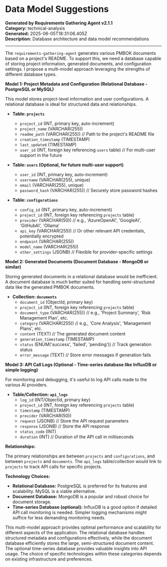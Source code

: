 # Data Model Suggestions

**Generated by Requirements Gathering Agent v2.1.1**  
**Category:** technical-analysis  
**Generated:** 2025-06-05T18:31:06.405Z  
**Description:** Database architecture and data model recommendations

---

The `requirements-gathering-agent` generates various PMBOK documents based on a project's README.  To support this, we need a database capable of storing project information, generated documents, and configuration settings.  I propose a multi-model approach leveraging the strengths of different database types.

**Model 1: Project Metadata and Configuration (Relational Database - PostgreSQL or MySQL)**

This model stores project-level information and user configurations.  A relational database is ideal for structured data and relationships.

* **Table: `projects`**
    * `project_id` (INT, primary key, auto-increment)
    * `project_name` (VARCHAR(255))
    * `readme_path` (VARCHAR(255))  // Path to the project's README file
    * `creation_timestamp` (TIMESTAMP)
    * `last_updated` (TIMESTAMP)
    * `user_id` (INT, foreign key referencing `users` table) // For multi-user support in the future


* **Table: `users` (Optional, for future multi-user support)**
    * `user_id` (INT, primary key, auto-increment)
    * `username` (VARCHAR(255), unique)
    * `email` (VARCHAR(255), unique)
    * `password_hash` (VARCHAR(255)) // Securely store password hashes


* **Table: `configurations`**
    * `config_id` (INT, primary key, auto-increment)
    * `project_id` (INT, foreign key referencing `projects` table)
    * `provider` (VARCHAR(50))  // e.g., 'AzureOpenAI', 'GoogleAI', 'GitHubAI', 'Ollama'
    * `api_key` (VARCHAR(255))  // Or other relevant API credentials, potentially encrypted
    * `endpoint` (VARCHAR(255))
    * `model_name` (VARCHAR(255))
    * `other_settings` (JSONB) // Flexible for provider-specific settings


**Model 2: Generated Documents (Document Database - MongoDB or similar)**

Storing generated documents in a relational database would be inefficient.  A document database is much better suited for handling semi-structured data like the generated PMBOK documents.

* **Collection: `documents`**
    * `document_id` (ObjectId, primary key)
    * `project_id` (INT, foreign key referencing `projects` table)
    * `document_type` (VARCHAR(255))  // e.g., 'Project Summary', 'Risk Management Plan', etc.
    * `category` (VARCHAR(255)) // e.g., 'Core Analysis', 'Management Plans', etc.
    * `content` (TEXT) // The generated document content
    * `generation_timestamp` (TIMESTAMP)
    * `status` (ENUM('success', 'failed', 'pending')) // Track generation status
    * `error_message` (TEXT) // Store error messages if generation fails


**Model 3: API Call Logs (Optional - Time-series database like InfluxDB or simple logging)**

For monitoring and debugging, it's useful to log API calls made to the various AI providers.

* **Table/Collection: `api_logs`**
    * `log_id` (INT/ObjectId, primary key)
    * `project_id` (INT, foreign key referencing `projects` table)
    * `timestamp` (TIMESTAMP)
    * `provider` (VARCHAR(50))
    * `request` (JSONB) // Store the API request parameters
    * `response` (JSONB) // Store the API response
    * `status_code` (INT)
    * `duration` (INT) // Duration of the API call in milliseconds


**Relationships:**

The primary relationships are between `projects` and `configurations`, and between `projects` and `documents`.  The `api_logs` table/collection would link to `projects` to track API calls for specific projects.

**Technology Choices:**

* **Relational Database:** PostgreSQL is preferred for its features and scalability. MySQL is a viable alternative.
* **Document Database:** MongoDB is a popular and robust choice for document storage.
* **Time-series Database (optional):** InfluxDB is a good option if detailed API call monitoring is needed.  Simpler logging mechanisms might suffice for less demanding monitoring needs.

This multi-model approach provides optimal performance and scalability for different aspects of the application.  The relational database handles structured metadata and configurations effectively, while the document database efficiently stores the large, semi-structured document content.  The optional time-series database provides valuable insights into API usage.  The choice of specific technologies within these categories depends on existing infrastructure and preferences.
